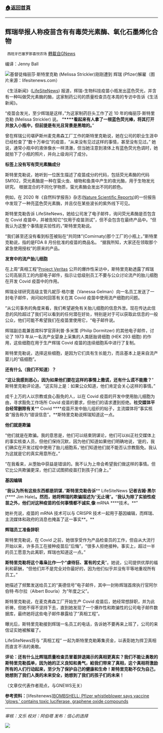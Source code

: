 ###  [:house:返回首頁](https://github.com/ourhimalayas/txt)
---


## 辉瑞举报人称疫苗含有有毒荧光素酶、氧化石墨烯化合物
` 西班牙巴塞罗那喜悦农场` [轉載自GNews](https://gnews.org/zh-hans/1597591/)

编译：Jenny Ball

![](https://assets.gnews.org/wp-content/uploads/2021/10/unknown-2-7.png)基督徒梅丽莎·斯特里克勒 (Melissa Strickler)刚刚遭到 辉瑞 (Pfizer)解雇（图片来源：lifesitenews.com）

《生活新闻》([LifeSiteNews](https://www.lifesitenews.com/canada/)) 报道，辉瑞-生物科技疫苗小瓶发出蓝色荧光，并含有一种叫做荧光素酶的酶，这家制药公司的质量检查员在本周的专访中告诉《生活新闻》。

“疫苗会发光，至少辉瑞是这样，”为这家制药巨头工作了近 10 年的梅丽莎·斯特里克勒 (Melissa Strickler) 说。 **“****看起来有人拿了一根蓝色荧光棒，将其打开并放入小瓶中，但前提是有光且背景是黑暗的。**”

曾在辉瑞公司堪萨斯州麦克弗森工厂工作的斯特里克勒说，她在公司的职业生涯中已经检查了“数十万单位”的疫苗，“从来没有见过这样的事情，甚至没有见过。” 她说，通常小瓶中的液体像水一样清澈，但当她注意到液体上有蓝色荧光色调时，她就拍下了小瓶的照片，并向上级询问了成分。

**标签上没有写有荧光素酶成分**

斯特里克勒说，她听到一位医生描述了疫苗成分的代码，包括荧光素酶的代码 SM102，荧光素酶是一种在萤火虫、植物和鱼类中产生的夜光酶，用于生物发光研究。 根据混合的不同化学物质，萤光素酶会发出不同的颜色。

例如，在 2020 年《自然科学报告》杂志([Nature Scientific Reports](https://www.nature.com/articles/s41598-020-66286-1))的一份报告中发现了一种亮蓝色荧光素酶，并且仅在某些波长的紫外线下可见。

斯特里克勒告诉 LifeSiteNews，她给公司发了电子邮件，询问荧光素酶是否包含在 Covid 疫苗中，并被告知它“仅用于疫苗测试”，但不会包含在最终产品中。“但我认为这整个事情是实验性的，”斯特里克勒说。

“我们甚至还没有看到标签被贴在“共同体”(Comirnaty)那个工厂的小瓶上，”斯特里克勒说，指的是FDA 8 月份批准的疫苗的商品名。 “据我所知，大家还在领取那个紧急使用授权”的原来的产品。

**发育中的流产胎儿细胞**

在上周“真相工程”[Project Veritas](https://www.lifesitenews.com/news/leaked-emails-show-pfizer-wanted-to-hide-covid-vaccines-connection-to-abortion/) 公开的爆炸性采访中，斯特里克勒透露了辉瑞公司高层员工的内部电子邮件，指示让低级别员工不要与公众讨论流产的胎儿细胞在开发 Covid 疫苗中的作用。

辉瑞全球研究高级主管凡妮莎·格尔曼（Vanessa Gelman）向一名员工发送了一封电子邮件，询问如何回答有关在其 Covid 疫苗中使用流产细胞的问题。

“从公司事务的角度来看，我们希望避免有关胎儿细胞的信息外泄。现在传达此信息的风险超过了我们可以看到的任何潜在好处，特别是对于可以获取此信息的一般公众，他们可能不希望我们在疫苗里使用它，“电子邮件说。

辉瑞副总裁兼首席科学官菲利普·多米策 (Philip Dormitzer) 的其他电子邮件，讨论了 1973 年从一名流产女婴身上采集的人类胚胎肾细胞 (HEK 293 细胞) 的作用，这些细胞在用于生产辉瑞 Covid 疫苗的连续细胞系中进行了复制。

斯特里克勒说，选择这些细胞，是因为它们具有生长能力，而且基本上是来自流产婴儿的“癌细胞”。

**还有什么（我们不知道）？**

**“这让我感到恶心，因为如果他们要在这样的事情上撒谎，还有什么谎不能撒？**” 斯特里克勒评论道。“这实际上是：如果公众知道，他们肯定会关心这样的事情。”

成千上万的人以宗教或良心豁免的人，以在 Covid 疫苗的开发中使用胎儿细胞为由，寻求豁免工作场所 Covid 疫苗的要求，但他们的请求遭到拒绝。**社交媒体平台经常删除有关**** Covid ****疫苗开发中胎儿组织的帖子，主流媒体将“事实核查”报告称为“错误信息”。**斯特里克勒说辉瑞知道这一点。

**他们就是欺骗**

“他们就是在欺骗。我的意思是，他们可以结束阴谋论，他们可以纠正社交媒体上的事实核查人员，但他们保持沉默，因为他们知道如果他们明确地说，‘是的，我们确实在开发过程中使用了胎儿细胞系，’他们知道他们就不能否认宗教豁免。我认为这就是它的真实用意所在。”

“在我看来，从堕胎中获益是错误的。我不认为上帝会希望我们做这样的事情。但它比公共欺骗更深，他们正试图把疫苗打到孩子们身上。”

**基因编辑**

“**我认为所有这些东西都是阴谋**，”**斯特里克勒告诉**** LifeSiteNews ****记者吉姆·黑尔****(**** Jim Hale)****。然而，她将辉瑞的欺骗描述为****“****无止境****”****。****“****我认为除了实验性疫苗之外，他们对这种疫苗的任何事情都不诚实****,****像**** mRNA ****技术。**”

她补充说，疫苗的 mRNA 技术可以与 CRISPR 技术一起用于基因编辑，而辉瑞、主流媒体和政府的消息也掩盖了这一事实**。**

**辉瑞员工准备辞职**

斯特里克勒说，在 Covid 之前，她很享受作为产品检查员的工作，但自从大流行开始以来，许多员工在接种疫苗后“后悔”，“很多人拒绝接种。事实上，超过一半的员工愿意为此离职，辉瑞也知道这一点。”

**斯特里克勒将这个毒枭比作一个“虐待狂、富有的丈夫**”。她说，公司提供优厚的福利和薪酬，“但他们并不是完全对你最好的，因为他们似乎并没有平等地重视所有员工。”

她描述了频繁发送给员工的“美德信号”电子邮件，其中一封称辉瑞首席执行官阿尔伯特·布尔拉（Albert Bourla）为“年度之父”。

斯特里克勒说，在麦克弗森工厂开始生产 Covid 疫苗后，她经常想辞职，并为此祈祷，但她不得不坚持下去，直到她发现了一个爆炸性和欺骗性的公司电子邮件数据库，最终她将这些电子邮件暴露给了“真相工程”。

曝光后，斯特里克勒接到辉瑞一名员工的电话，告诉她不要再来上班了，公司的来信证实她被解雇了。

LifeSiteNews将与 “真相工程” 一起为斯特里克勒筹集资金，以表彰她为捍卫真相而直言不讳的勇敢。

**评论：还有什么比辉瑞质量检查员冒着辞退揭示的真相更真实？我们不能让勇敢的斯特里克勒孤单，因为她的正义良知和勇气，給我们带来了真相，这个真相将激励所有的人们行动起来，至少为了保护自己的健康和生命！斯特里克勒不仅为自己，她想到了我们人类的未来安全，她想到了我们的孩子们的未来！**

（文章仅代表作者观点，与GNEWS无关）

**参考资料：**[lifesitenews][BOMBSHELL: Pfizer whistleblower says vaccine ‘glows,’ contains toxic luciferase, graphene oxide compounds](https://www.lifesitenews.com/news/bombshell-pfizer-whistleblower-says-vaccine-glows-contains-toxic-luciferase-graphene-oxide-compounds/)

* * *

*审核：文乐
校对：阿伯塔
发布：信心的选择*

![](https://assets.gnews.org/wp-content/uploads/2021/10/GNEWS_CH.-1-1.jpeg)
